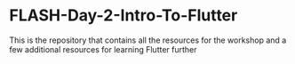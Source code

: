 # FLASH-Day-2-Intro-To-Flutter
This is the repository that contains all the resources for the workshop and a few additional resources for learning Flutter further
